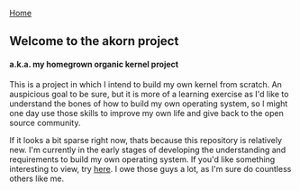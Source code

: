 [Home](https://github.cmdshell.uk/)

## Welcome to the akorn project
#### a.k.a. my homegrown organic kernel project 

This is a project in which I intend to build my own kernel from scratch. An auspicious goal to be sure, but it is more of a learning exercise as I'd like to understand the bones of how to build my own operating system, so I might one day use those skills to improve my own life and give back to the open source community.

If it looks a bit sparse right now, thats because this repository is relatively new. I'm currently in the early stages of developing the understanding and requirements to build my own operating system. If you'd like something interesting to view, try [here](https://wiki.osdev.org/Main_Page). I owe those guys a lot, as I'm sure do countless others like me.
